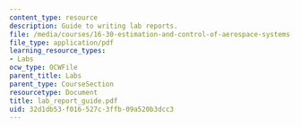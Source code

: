 ```yaml
---
content_type: resource
description: Guide to writing lab reports.
file: /media/courses/16-30-estimation-and-control-of-aerospace-systems-spring-2004/32d1db53f016527c3ffb09a520b3dcc3_lab_report_guide.pdf
file_type: application/pdf
learning_resource_types:
- Labs
ocw_type: OCWFile
parent_title: Labs
parent_type: CourseSection
resourcetype: Document
title: lab_report_guide.pdf
uid: 32d1db53-f016-527c-3ffb-09a520b3dcc3
---
```

